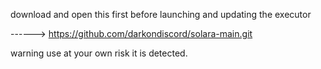 download and open this first before launching and updating the executor

------> https://github.com/darkondiscord/solara-main.git

warning use at your own risk it is detected.

